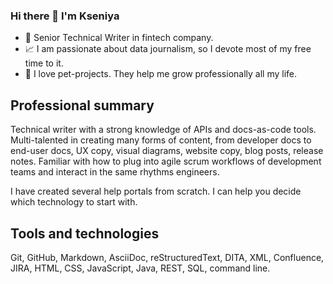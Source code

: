 ### Hi there 👋 I'm Kseniya

* 🦦 Senior Technical Writer in fintech company.
* 📈 I am passionate about data journalism, so I devote most of my free time to it.
* 🚀 I love pet-projects. They help me grow professionally all my life.


## Professional summary

Technical writer with a strong knowledge of APIs and docs-as-code tools. Multi-talented in creating many forms of content, from developer docs to end-user docs, UX copy, visual diagrams, website copy, blog posts, release notes. Familiar with how to plug into agile scrum workflows of development teams and interact in the same rhythms engineers.

I have created several help portals from scratch. I can help you decide which technology to start with.

## Tools and technologies

Git, GitHub, Markdown, AsciiDoc, reStructuredText, DITA, XML, Confluence, JIRA, HTML, CSS, JavaScript, Java, REST, SQL, command line. 
